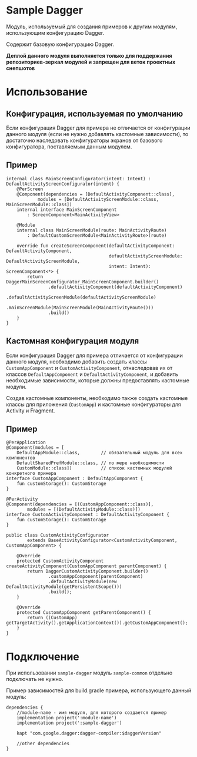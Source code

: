 # Sample Dagger
Модуль, используемый для создания примеров к другим модулям,
использующим конфигурацию Dagger.

Содержит базовую конфигурацию Dagger.

**Деплой данного модуля выполняется только для поддержания
репозиториев-зеркал модулей и запрещен для веток проектных снепшотов**

# Использование
## Конфигурация, используемая по умолчанию
Если конфигурация Dagger для примера не отличается от конфигурации данного модуля
(если не нужно добавлять кастомные зависимости), то достаточно наследовать
конфигураторы экранов от базового конфигуратора, поставляемым данным модулем.

## Пример
```
internal class MainScreenConfigurator(intent: Intent) : DefaultActivityScreenConfigurator(intent) {
    @PerScreen
    @Component(dependencies = [DefaultActivityComponent::class],
            modules = [DefaultActivityScreenModule::class, MainScreenModule::class])
    internal interface MainScreenComponent
        : ScreenComponent<MainActivityView>

    @Module
    internal class MainScreenModule(route: MainActivityRoute)
        : DefaultCustomScreenModule<MainActivityRoute>(route)

    override fun createScreenComponent(defaultActivityComponent: DefaultActivityComponent,
                                       defaultActivityScreenModule: DefaultActivityScreenModule,
                                       intent: Intent): ScreenComponent<*> {
        return DaggerMainScreenConfigurator_MainScreenComponent.builder()
                .defaultActivityComponent(defaultActivityComponent)
                .defaultActivityScreenModule(defaultActivityScreenModule)
                .mainScreenModule(MainScreenModule(MainActivityRoute()))
                .build()
    }
}
```

## Кастомная конфигурация модуля
Если конфигурация Dagger для примера отличается от конфигурации данного модуля,
необходимо добавить создать классы ```CustomAppComponent```
и ```CustomActivityComponent```, отнаследовав их от классов
```DefaultAppComponent``` и ```DefaultActivityComponent```, и добавить
необходимые зависимости, которые должны предоставлять кастомные модули.

Создав кастомные компоненты, необходимо также создать кастомные классы
для приложения (```CustomApp```) и кастомные конфигураторы для Activity и Fragment.

## Пример
```
@PerApplication
@Component(modules = [
    DefaultAppModule::class,        // обязательный модуль для всех компонентов
    DefaultSharedPrefModule::class, // по мере необходимости
    CustomModule::class])           // список кастомных модулей конкретного примера
interface CustomAppComponent : DefaultAppComponent {
    fun customStorage(): CustomStorage
}
```
```
@PerActivity
@Component(dependencies = [(CustomAppComponent::class)],
        modules = [(DefaultActivityModule::class)])
interface CustomActivityComponent : DefaultActivityComponent {
    fun customStorage(): CustomStorage
}
```
```
public class CustomActivityConfigurator 
        extends BaseActivityConfigurator<CustomActivityComponent, CustomAppComponent> {
        
    @Override
    protected CustomActivityComponent createActivityComponent(CustomAppComponent parentComponent) {
        return DaggerCustomActivityComponent.builder()
                .customAppComponent(parentComponent)
                .defaultActivityModule(new DefaultActivityModule(getPersistentScope()))
                .build();
    }

    @Override
    protected CustomAppComponent getParentComponent() {
        return ((CustomApp) getTargetActivity().getApplicationContext()).getCustomAppComponent();
    }
}
```

# Подключение
При использовании ```sample-dagger``` модуль ```sample-common``` 
отдельно подключать не нужно.

Пример зависимостей для build.gradle примера, использующего данный модуль:

```
dependencies {
    //module-name - имя модуля, для которого создается пример
    implementation project(':module-name')
    implementation project(':sample-dagger')

    kapt "com.google.dagger:dagger-compiler:$daggerVersion"

    //other dependencies
}
```